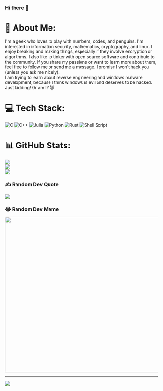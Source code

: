 ### Hi there 👋

# 💫 About Me:
I'm a geek who loves to play with numbers, codes, and penguins. I'm interested in information security, mathematics, cryptography, and linux. I enjoy breaking and making things, especially if they involve encryption or algorithms. I also like to tinker with open source software and contribute to the community. If you share my passions or want to learn more about them, feel free to follow me or send me a message. I promise I won't hack you (unless you ask me nicely).<br> I am trying to learn about reverse engineering and windows malware development, because I think windows is evil and deserves to be hacked. Just kidding! Or am I? 😈<br>


# 💻 Tech Stack:
![C](https://img.shields.io/badge/c-%2300599C.svg?style=flat&logo=c&logoColor=white) ![C++](https://img.shields.io/badge/c++-%2300599C.svg?style=flat&logo=c%2B%2B&logoColor=white) 	![Julia](https://img.shields.io/badge/-Julia-9558B2?style=flat&logo=julia&logoColor=white) ![Python](https://img.shields.io/badge/python-3670A0?style=flat&logo=python&logoColor=ffdd54) ![Rust](https://img.shields.io/badge/rust-%23000000.svg?style=flat&logo=rust&logoColor=white) ![Shell Script](https://img.shields.io/badge/shell_script-%23121011.svg?style=flat&logo=gnu-bash&logoColor=white)
# 📊 GitHub Stats:
![](https://github-readme-stats.vercel.app/api?username=martian0x80&theme=radical&hide_border=false&include_all_commits=false&count_private=true)<br/>
![](https://github-readme-streak-stats.herokuapp.com/?user=martian0x80&theme=radical&hide_border=false)<br/>
![](https://github-readme-stats.vercel.app/api/top-langs/?username=martian0x80&theme=radical&hide_border=false&include_all_commits=false&count_private=true&layout=compact)

### ✍️ Random Dev Quote
![](https://quotes-github-readme.vercel.app/api?type=horizontal&theme=radical)

### 😂 Random Dev Meme
<img src="https://random-memer.herokuapp.com/" width="512px"/>

---
[![](https://visitcount.itsvg.in/api?id=martian0x80&icon=5&color=9)](https://visitcount.itsvg.in)

<!-- Proudly created with GPRM ( https://gprm.itsvg.in ) -->
